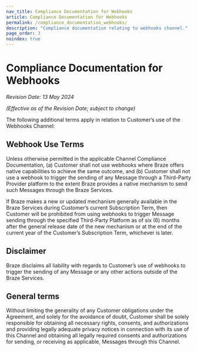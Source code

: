 ```yaml
---
nav_title: Compliance Documentation for Webhooks
article: Compliance Documentation for Webhooks
permalink: /compliance_documentation_webhooks/
description: "Compliance documentation relating to webhooks channel."
page_order: 3
noindex: true
---
```


# Compliance Documentation for Webhooks

_Revision Date: 13 May 2024_

_(Effective as of the Revision Date; subject to change)_

The following additional terms apply in relation to Customer’s use of the Webhooks Channel:

## Webhook Use Terms

Unless otherwise permitted in the applicable Channel Compliance Documentation, 
(a) Customer shall not use webhooks where Braze offers native capabilities to achieve the same outcome, and
(b) Customer shall not use a webhook to trigger the sending of any Message through a Third-Party Provider platform to the extent Braze provides a native mechanism to send such Messages through the Braze Services.

If Braze makes a new or updated mechanism generally available in the Braze Services during Customer’s current Subscription Term, then Customer will be prohibited from using webhooks to trigger Message sending through the specified Third-Party Platform as of six (6) months after the general release date of the new mechanism or at the end of the current year of the Customer’s Subscription Term, whichever is later.

## Disclaimer

Braze disclaims all liability with regards to Customer’s use of webhooks to trigger the sending of any Message or any other actions outside of the Braze Services.

## General terms

Without limiting the generality of any Customer obligations under the Agreement, and solely for the avoidance of doubt, Customer shall be solely responsible for obtaining all necessary rights, consents, and authorizations and providing legally adequate privacy notices in connection with its use of this Channel and obtaining all legally required consents and authorizations for sending, or receiving as applicable, Messages through this Channel.